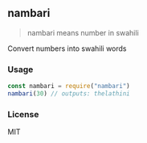 ## nambari

> nambari means number in swahili

Convert numbers into swahili words

### Usage

```js
const nambari = require("nambari")
nambari(30) // outputs: thelathini
```

### License

MIT
